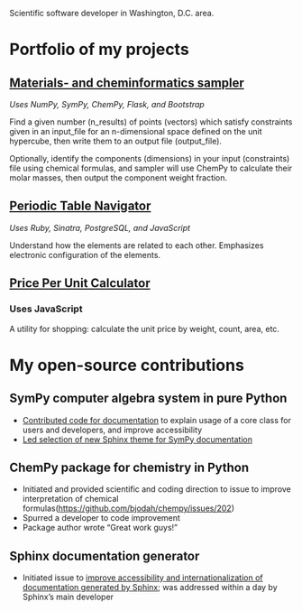 Scientific software developer in Washington, D.C. area.

# Portfolio of my projects

## [Materials- and cheminformatics sampler](sampler-flask.herokuapp.com/)
*Uses NumPy, SymPy, ChemPy, Flask, and Bootstrap*

Find a given number (n_results) of points (vectors) which satisfy constraints given in an input_file for an n-dimensional space defined on the unit hypercube, then write them to an output file (output_file).

Optionally, identify the components (dimensions) in your input (constraints) file using chemical formulas, and sampler will use ChemPy to calculate their molar masses, then output the component weight fraction.

## [Periodic Table Navigator](ptablenav.herokuapp.com/)
*Uses Ruby, Sinatra, PostgreSQL, and JavaScript*

Understand how the elements are related to each other. Emphasizes electronic configuration of the elements.

## [Price Per Unit Calculator](http://www.whitegloveapps.com/priceper/priceper.html)
### Uses JavaScript
A utility for shopping: calculate the unit price by weight, count, area, etc.

# My open-source contributions

## SymPy computer algebra system in pure Python
- [Contributed code for documentation](https://github.com/sympy/sympy/pulls?q=is:pr+author:bertiewooster+is:merged) to explain usage of a core class for users and developers, and improve accessibility
- [Led selection of new Sphinx theme for SymPy documentation](https://github.com/sympy/sympy/issues/22716)

## ChemPy package for chemistry in Python
- Initiated and provided scientific and coding direction to issue to improve interpretation of chemical formulas(https://github.com/bjodah/chempy/issues/202)
- Spurred a developer to code improvement
- Package author wrote “Great work guys!”

## Sphinx documentation generator
- Initiated issue to [improve accessibility and internationalization of documentation generated by Sphinx](https://github.com/sphinx-doc/sphinx/issues/created_by/bertiewooster); was addressed within a day by Sphinx’s main developer
